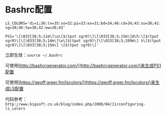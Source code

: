 # Bashrc配置


`LS_COLORS='di=1;36:ln=35:so=32:pi=33:ex=31:bd=34;46:cd=34;43:su=30;41:sg=30;46:tw=30;42:ow=30;43'`

`PS1='\[\033[38;5;11m\]\u\[$(tput sgr0)\]\[\033[38;5;15m\]@\h:\[$(tput sgr0)\]\[\033[38;5;14m\]\w\[$(tput sgr0)\]\[\033[38;5;209m\] λ\[$(tput sgr0)\]\[\033[38;5;15m\] \[$(tput sgr0)\]'`

<!--more-->

立即生效：`source ~/.bashrc`


可使用[http://bashrcgenerator.com/](http://bashrcgenerator.com/)来生成PS1配置

可使用[https://geoff.greer.fm/lscolors/](https://geoff.greer.fm/lscolors/)来生成LS配置


代码参考：`http://www.bigsoft.co.uk/blog/index.php/2008/04/11/configuring-ls_colors`
